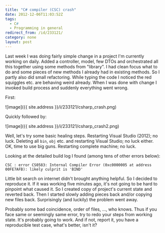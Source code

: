 ```yaml
---
title: "C# compiler (CSC) crash"
date: 2012-12-06T11:03:52Z
tags:
  - C#
  - Programming in general
redirect_from: /id/233121/
category: none
layout: post
---
```

Last week I was doing fairly simple change in a project I'm currently working on daily. Added a controller, model, few DTOs and orchestrated all this together using some methods from "library". I had clean focus what to do and some pieces of new methods I already had in existing methods. So I partly also did small refactoring. While typing the code I noticed the red squiggles etc. are behaving weird already. When I was done with change I invoked build process and suddenly everything went wrong.

First: 

![image]({{ site.address }}/i/233121/csharp_crash.png)

Quickly followed by: 

![image]({{ site.address }}/i/233121/csharp_crash2.png)

Well, let's try some basic healing steps. Restarting Visual Studio (2012); no luck. Deleting all `bin`, `obj` etc. and restarting Visual Studio; no luck either. OK, time to use big guns. Restarting complete machine; no luck.

Looking at the detailed build log I found (among tens of other errors below):

```text
CSC : error CS0583: Internal Compiler Error (0xc0000005 at address 00FE7AFB): likely culprit is 'BIND'
```

Little bit search on internet didn't brought anything helpful. So I decided to reproduce it. If it was working five minutes ago, it's not going to be hard to pinpoint what caused it. So I created copy of project's current state and reverted back. Then I started slowly adding pieces back and/or copying new files back. Surprisingly (and luckily) the problem went away.

Probably some bad coincidence, order of files, ..., who knows. Thus if you face same or seemingly same error, try to redo your steps from working state. It's probably going to work. And if not, report it, you have a reproducible test case, what's better, isn't it?
